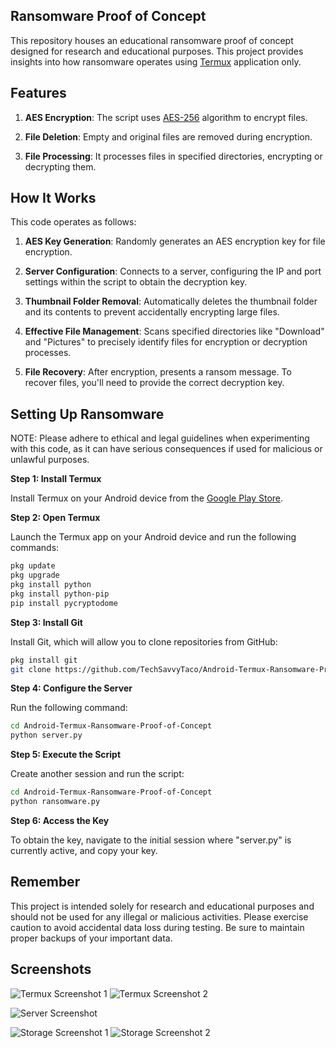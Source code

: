 ## Ransomware Proof of Concept

This repository houses an educational ransomware proof of concept designed for research and educational purposes. This project provides insights into how ransomware operates using [Termux](https://en.wikipedia.org/wiki/Termux) application only.

## Features

1. **AES Encryption**: The script uses [AES-256](https://en.wikipedia.org/wiki/Advanced_Encryption_Standard) algorithm to encrypt files.

2. **File Deletion**: Empty and original files are removed during encryption.

3. **File Processing**: It processes files in specified directories, encrypting or decrypting them.

## How It Works
This code operates as follows:


1. **AES Key Generation**: Randomly generates an AES encryption key for file encryption.

2. **Server Configuration**: Connects to a server, configuring the IP and port settings within the script to obtain the decryption key.

3. **Thumbnail Folder Removal**: Automatically deletes the thumbnail folder and its contents to prevent accidentally encrypting large files.

4. **Effective File Management**: Scans specified directories like "Download" and "Pictures" to precisely identify files for encryption or decryption processes.

5. **File Recovery**: After encryption, presents a ransom message. To recover files, you'll need to provide the correct decryption key.


## Setting Up Ransomware
NOTE: Please adhere to ethical and legal guidelines when experimenting with this code, as it can have serious consequences if used for malicious or unlawful purposes.


**Step 1: Install Termux**

Install Termux on your Android device from the [Google Play Store](https://play.google.com/store/apps/details?id=com.termux&hl=en_US).

**Step 2: Open Termux**

Launch the Termux app on your Android device and run the following commands:

```bash
pkg update
pkg upgrade
pkg install python
pkg install python-pip
pip install pycryptodome
```

**Step 3: Install Git**

Install Git, which will allow you to clone repositories from GitHub:

```bash
pkg install git
git clone https://github.com/TechSavvyTaco/Android-Termux-Ransomware-Proof-of-Concept/
```

**Step 4: Configure the Server**

Run the following command:

```bash
cd Android-Termux-Ransomware-Proof-of-Concept
python server.py
```

**Step 5: Execute the Script**

Create another session and run the script:

```bash
cd Android-Termux-Ransomware-Proof-of-Concept
python ransomware.py
```

**Step 6: Access the Key**

To obtain the key, navigate to the initial session where "server.py" is currently active, and copy your key.


## Remember

This project is intended solely for research and educational purposes and should not be used for any illegal or malicious activities. Please exercise caution to avoid accidental data loss during testing. Be sure to maintain proper backups of your important data.

## Screenshots

![Termux Screenshot 1](images/termux-screenshot-1.jpg)
![Termux Screenshot 2](images/termux-screenshot-2.jpg)

![Server Screenshot](images/server-screenshot.jpg)

![Storage Screenshot 1](images/storage-screenshot-1.jpg)
![Storage Screenshot 2](images/storage-screenshot-2.jpg)
